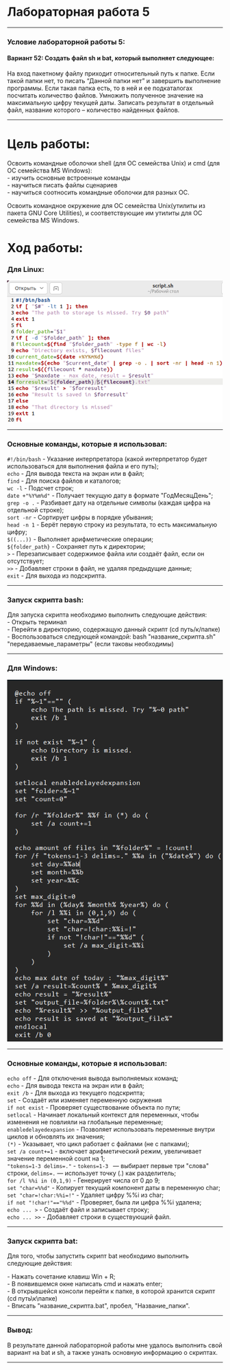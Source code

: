 <h1>Лабораторная работа 5</h1>
<hr>
<h3>Условие лабораторной работы 5:</h3>
<h4>Вариант 52: Создать файл sh и bat, который выполняет следующее:</h4> 
<p>На вход пакетному файлу приходит относительный путь к папке. Если такой папки нет, то писать “Данной папки нет” и завершить выполнение программы. Если такая папка есть, то в ней и ее подкаталогах посчитать количество файлов. Умножить полученное значение на максимальную цифру текущей даты. Записать результат в отдельный файл, название которого – количество найденных файлов.</p>
<hr>
<h1>Цель работы:</h1>
<p>Освоить командные оболочки shell (для ОС семейства Unix) и cmd (для ОС семейства MS Windows): <br>
- изучить основные встроенные команды <br>
- научиться писать файлы сценариев <br>
- научиться соотносить командные оболочки  для разных ОС.</p>
<p>Освоить командное окружение для ОС семейства Unix(утилиты из пакета GNU Core Utilities), и соответствующие им утилиты для ОС семейства MS Windows.</p>
<h1>Ход работы:</h1>
<h3>Для Linux:</h3>
<img src="screenshotss\forlinux.png"></img>
<hr>
<h3>Основные команды, которые я использовал:</h3>
<code>#!/bin/bash</code> - Указание интерпретатора (какой интерпретатор будет использоваться для выполнения файла и его путь); <br>
<code>echo</code> - Для вывода текста на экран или в файл; <br>
<code>find</code> - Для поиска файлов и каталогов; <br>
<code>wc -l</code> - Подсчет строк; <br>
<code>date +"%Y%m%d"</code> - Получает текущую дату в формате "ГодМесяцДень"; <br>
<code>grep -o .</code> - Разбивает дату на отдельные символы (каждая цифра на отдельной строке); <br>
<code>sort -nr</code> - Сортирует цифры в порядке убывания; <br>
<code>head -n 1</code> - Берёт первую строку из результата, то есть максимальную цифру; <br>
<code>$((...))</code> - Выполняет арифметические операции; <br>
<code>${folder_path}</code> - Сохраняет путь к директории; <br>
<code>></code> - Перезаписывает содержимое файла или создаёт файл, если он отсутствует; <br>
<code>>></code> - Добавляет строки в файл, не удаляя предыдущие данные; <br>
<code>exit</code> - Для выхода из подскрипта.
<hr>
<h3>Запуск скрипта bash:</h3>
<p>Для запуска скрипта необходимо выполнить следующие действия: <br>
- Открыть терминал <br>
- Перейти в директорию, содержащую данный скрипт (cd путь/к/папке) <br>
- Воспользоваться следующей командой: bash "название_скрипта.sh" "передаваемые_параметры" (если таковы необходимы) <br>
<hr>
<h3>Для Windows:</h3>
<img src="screenshotss\forwind.png"></img>
<hr>
<h3>Основные команды, которые я использовал:</h3>
<code>echo off</code> - Для отключения вывода выполняемых команд;<br>
<code>echo</code> - Для вывода текста на экран или в файл; <br>
<code>exit /b</code> - Для выхода из текущего подскрипта; <br>
<code>set</code> - Cоздаёт или изменяет переменную окружения <br>
<code>if not exist</code> - Проверяет существование объекта по пути;<br>
<code>setlocal</code> - Начинает локальный контекст для переменных, чтобы изменения не повлияли на глобальные переменные; <br>
<code>enabledelayedexpansion</code> - Позволяет использовать переменные внутри циклов и обновлять их значения; <br>
<code>(*)</code> - Указывает, что цикл работает с файлами (не с папками);<br>
<code>set /a count+=1</code> - включает арифметический режим, увеличивает значение переменной count на 1; <br>
<code>"tokens=1-3 delims=."</code> - <code>tokens=1-3 </code> — выбирает первые три "слова" строки, <code>delims=.</code> — использует точку (.) как разделитель; <br>
<code>for /l %%i in (0,1,9)</code> - Генерирует числа от 0 до 9; <br>
<code>set "char=%%d"</code> - Копирует текущий компонент даты в переменную char; <br>
<code>set "char=!char:%%i=!"</code> - Удаляет цифру %%i из char; <br>
<code>if not "!char!"=="%%d"</code> - Проверяет, была ли цифра %%i удалена;<br>
<code>echo ... ></code> - Создаёт файл и записывает строку; <br>
<code>echo ... >></code> - Добавляет строки в существующий файл. <br>
<hr>
<h3>Запуск скрипта bat:</h3>
<p>Для того, чтобы запустить скрипт bat необходимо выполнить следующие действия:</p>
- Нажать сочетание клавиш Win + R; <br>
- В появившемся окне написать cmd и нажать enter; <br>
- В открывшейся консоли перейти к папке, в которой хранится скрипт (cd путь\к\папке) <br>
- Вписать "название_скрипта.bat", пробел, "Название_папки".
<hr>
<h3>Вывод:</h3>
<p>В результате данной лабораторной работы мне удалось выполнить свой вариант на bat и sh, а также узнать основную информацию о скриптах.</p>
<hr>